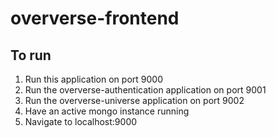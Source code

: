 # oververse-frontend

## To run

1. Run this application on port 9000
2. Run the oververse-authentication application on port 9001
3. Run the oververse-universe application on port 9002
4. Have an active mongo instance running
5. Navigate to localhost:9000
